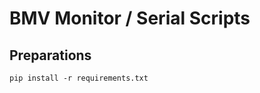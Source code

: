 BMV Monitor / Serial Scripts
============================

Preparations
------------

`pip install -r requirements.txt`